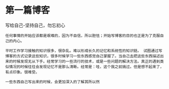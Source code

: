 # 第一篇博客
  写给自己-坚持自己，勿忘初心
        
    任何事情的开始应该都是艰难的，因为不自信，所以胆怯；开始写博客的目的也正是为了克服自己的内心。

    平时工作学习接触的知识很多，很杂乱。难以形成长久的记忆和系统性的知识链。 试图通过写博客的方式记录这些知识，很多时候学习一些东西感觉自己掌握了。当自己去把这些东西描述出来的时候发现无从下手。经常学习的一些流行的技术，或是一些问题的解决方法。真正的遇到类似情况的时候往往会发现记忆不是那么清晰。经常是：哇，这个我之前搞过。但是想不起来了，有点印象。很难受。   
  
    一些东西自己写出来的时候，会更加深入的了解其所以然
